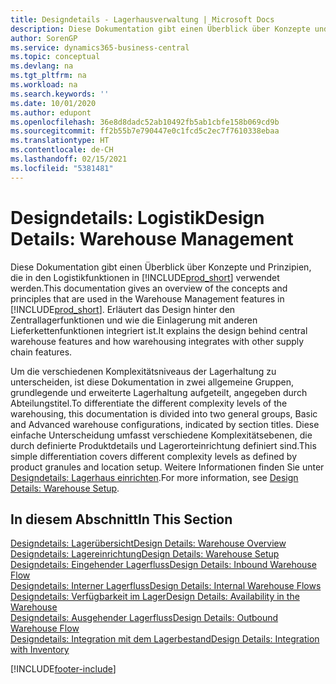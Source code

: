```yaml
---
title: Designdetails - Lagerhausverwaltung | Microsoft Docs
description: Diese Dokumentation gibt einen Überblick über Konzepte und Prinzipien, die in den Logistikfunktionen in  Business Central.
author: SorenGP
ms.service: dynamics365-business-central
ms.topic: conceptual
ms.devlang: na
ms.tgt_pltfrm: na
ms.workload: na
ms.search.keywords: ''
ms.date: 10/01/2020
ms.author: edupont
ms.openlocfilehash: 36e8d8dadc52ab10492fb5ab1cbfe158b069cd9b
ms.sourcegitcommit: ff2b55b7e790447e0c1fcd5c2ec7f7610338ebaa
ms.translationtype: HT
ms.contentlocale: de-CH
ms.lasthandoff: 02/15/2021
ms.locfileid: "5381481"
---
```

# <a name="design-details-warehouse-management"></a><span data-ttu-id="c54b7-103">Designdetails: Logistik</span><span class="sxs-lookup"><span data-stu-id="c54b7-103">Design Details: Warehouse Management</span></span>
<span data-ttu-id="c54b7-104">Diese Dokumentation gibt einen Überblick über Konzepte und Prinzipien, die in den Logistikfunktionen in [!INCLUDE[prod_short](includes/prod_short.md)] verwendet werden.</span><span class="sxs-lookup"><span data-stu-id="c54b7-104">This documentation gives an overview of the concepts and principles that are used in the Warehouse Management features in [!INCLUDE[prod_short](includes/prod_short.md)].</span></span> <span data-ttu-id="c54b7-105">Erläutert das Design hinter den Zentrallagerfunktionen und wie die Einlagerung mit anderen Lieferkettenfunktionen integriert ist.</span><span class="sxs-lookup"><span data-stu-id="c54b7-105">It explains the design behind central warehouse features and how warehousing integrates with other supply chain features.</span></span>  

<span data-ttu-id="c54b7-106">Um die verschiedenen Komplexitätsniveaus der Lagerhaltung zu unterscheiden, ist diese Dokumentation in zwei allgemeine Gruppen, grundlegende und erweiterte Lagerhaltung aufgeteilt, angegeben durch Abteilungstitel.</span><span class="sxs-lookup"><span data-stu-id="c54b7-106">To differentiate the different complexity levels of the warehousing, this documentation is divided into two general groups, Basic and Advanced warehouse configurations, indicated by section titles.</span></span> <span data-ttu-id="c54b7-107">Diese einfache Unterscheidung umfasst verschiedene Komplexitätsebenen, die durch definierte Produktdetails und Lagerorteinrichtung definiert sind.</span><span class="sxs-lookup"><span data-stu-id="c54b7-107">This simple differentiation covers different complexity levels as defined by product granules and location setup.</span></span> <span data-ttu-id="c54b7-108">Weitere Informationen finden Sie unter [Designdetails: Lagerhaus einrichten](design-details-warehouse-setup.md).</span><span class="sxs-lookup"><span data-stu-id="c54b7-108">For more information, see [Design Details: Warehouse Setup](design-details-warehouse-setup.md).</span></span>  

## <a name="in-this-section"></a><span data-ttu-id="c54b7-109">In diesem Abschnitt</span><span class="sxs-lookup"><span data-stu-id="c54b7-109">In This Section</span></span>  
[<span data-ttu-id="c54b7-110">Designdetails: Lagerübersicht</span><span class="sxs-lookup"><span data-stu-id="c54b7-110">Design Details: Warehouse Overview</span></span>](design-details-warehouse-overview.md)  
[<span data-ttu-id="c54b7-111">Designdetails: Lagereinrichtung</span><span class="sxs-lookup"><span data-stu-id="c54b7-111">Design Details: Warehouse Setup</span></span>](design-details-warehouse-setup.md)  
[<span data-ttu-id="c54b7-112">Designdetails: Eingehender Lagerfluss</span><span class="sxs-lookup"><span data-stu-id="c54b7-112">Design Details: Inbound Warehouse Flow</span></span>](design-details-inbound-warehouse-flow.md)  
[<span data-ttu-id="c54b7-113">Designdetails: Interner Lagerfluss</span><span class="sxs-lookup"><span data-stu-id="c54b7-113">Design Details: Internal Warehouse Flows</span></span>](design-details-internal-warehouse-flows.md)  
[<span data-ttu-id="c54b7-114">Designdetails: Verfügbarkeit im Lager</span><span class="sxs-lookup"><span data-stu-id="c54b7-114">Design Details: Availability in the Warehouse</span></span>](design-details-availability-in-the-warehouse.md)  
[<span data-ttu-id="c54b7-115">Designdetails: Ausgehender Lagerfluss</span><span class="sxs-lookup"><span data-stu-id="c54b7-115">Design Details: Outbound Warehouse Flow</span></span>](design-details-outbound-warehouse-flow.md)  
[<span data-ttu-id="c54b7-116">Designdetails: Integration mit dem Lagerbestand</span><span class="sxs-lookup"><span data-stu-id="c54b7-116">Design Details: Integration with Inventory</span></span>](design-details-integration-with-inventory.md)


[!INCLUDE[footer-include](includes/footer-banner.md)]